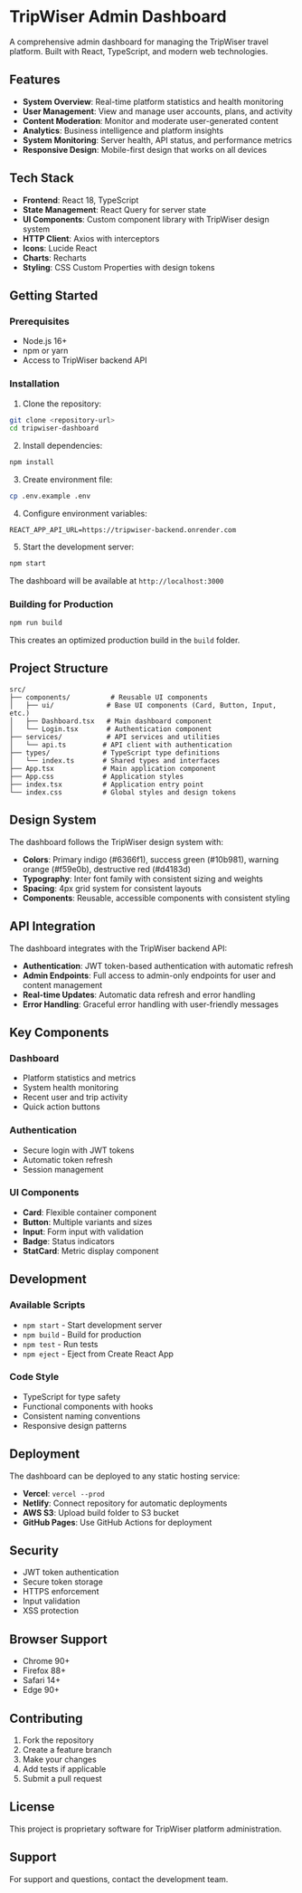 # TripWiser Admin Dashboard

A comprehensive admin dashboard for managing the TripWiser travel platform. Built with React, TypeScript, and modern web technologies.

## Features

- **System Overview**: Real-time platform statistics and health monitoring
- **User Management**: View and manage user accounts, plans, and activity
- **Content Moderation**: Monitor and moderate user-generated content
- **Analytics**: Business intelligence and platform insights
- **System Monitoring**: Server health, API status, and performance metrics
- **Responsive Design**: Mobile-first design that works on all devices

## Tech Stack

- **Frontend**: React 18, TypeScript
- **State Management**: React Query for server state
- **UI Components**: Custom component library with TripWiser design system
- **HTTP Client**: Axios with interceptors
- **Icons**: Lucide React
- **Charts**: Recharts
- **Styling**: CSS Custom Properties with design tokens

## Getting Started

### Prerequisites

- Node.js 16+
- npm or yarn
- Access to TripWiser backend API

### Installation

1. Clone the repository:

```bash
git clone <repository-url>
cd tripwiser-dashboard
```

2. Install dependencies:

```bash
npm install
```

3. Create environment file:

```bash
cp .env.example .env
```

4. Configure environment variables:

```env
REACT_APP_API_URL=https://tripwiser-backend.onrender.com
```

5. Start the development server:

```bash
npm start
```

The dashboard will be available at `http://localhost:3000`

### Building for Production

```bash
npm run build
```

This creates an optimized production build in the `build` folder.

## Project Structure

```
src/
├── components/          # Reusable UI components
│   ├── ui/             # Base UI components (Card, Button, Input, etc.)
│   ├── Dashboard.tsx   # Main dashboard component
│   └── Login.tsx       # Authentication component
├── services/           # API services and utilities
│   └── api.ts         # API client with authentication
├── types/             # TypeScript type definitions
│   └── index.ts       # Shared types and interfaces
├── App.tsx            # Main application component
├── App.css            # Application styles
├── index.tsx          # Application entry point
└── index.css          # Global styles and design tokens
```

## Design System

The dashboard follows the TripWiser design system with:

- **Colors**: Primary indigo (#6366f1), success green (#10b981), warning orange (#f59e0b), destructive red (#d4183d)
- **Typography**: Inter font family with consistent sizing and weights
- **Spacing**: 4px grid system for consistent layouts
- **Components**: Reusable, accessible components with consistent styling

## API Integration

The dashboard integrates with the TripWiser backend API:

- **Authentication**: JWT token-based authentication with automatic refresh
- **Admin Endpoints**: Full access to admin-only endpoints for user and content management
- **Real-time Updates**: Automatic data refresh and error handling
- **Error Handling**: Graceful error handling with user-friendly messages

## Key Components

### Dashboard

- Platform statistics and metrics
- System health monitoring
- Recent user and trip activity
- Quick action buttons

### Authentication

- Secure login with JWT tokens
- Automatic token refresh
- Session management

### UI Components

- **Card**: Flexible container component
- **Button**: Multiple variants and sizes
- **Input**: Form input with validation
- **Badge**: Status indicators
- **StatCard**: Metric display component

## Development

### Available Scripts

- `npm start` - Start development server
- `npm build` - Build for production
- `npm test` - Run tests
- `npm eject` - Eject from Create React App

### Code Style

- TypeScript for type safety
- Functional components with hooks
- Consistent naming conventions
- Responsive design patterns

## Deployment

The dashboard can be deployed to any static hosting service:

- **Vercel**: `vercel --prod`
- **Netlify**: Connect repository for automatic deployments
- **AWS S3**: Upload build folder to S3 bucket
- **GitHub Pages**: Use GitHub Actions for deployment

## Security

- JWT token authentication
- Secure token storage
- HTTPS enforcement
- Input validation
- XSS protection

## Browser Support

- Chrome 90+
- Firefox 88+
- Safari 14+
- Edge 90+

## Contributing

1. Fork the repository
2. Create a feature branch
3. Make your changes
4. Add tests if applicable
5. Submit a pull request

## License

This project is proprietary software for TripWiser platform administration.

## Support

For support and questions, contact the development team.
